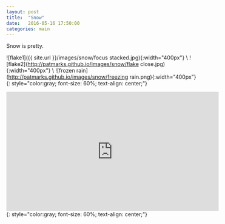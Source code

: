 ```yaml
---
layout: post
title:  "Snow"
date:   2016-05-16 17:50:00
categories: main
---
```

Snow is pretty.

![flake1]({{ site.url }}/images/snow/focus stacked.jpg){:width="400px"} \\
![flake2](http://patmarks.github.io/images/snow/flake close.jpg){:width="400px"} \\
![frozen rain](http://patmarks.github.io/images/snow/freezing rain.png){:width="400px"}
{: style="color:gray; font-size: 60%; text-align: center;"}

<iframe width="560" height="315" src="https://www.youtube.com/embed/nAUrJJhbEIU" frameborder="0" allowfullscreen></iframe>
{: style="color:gray; font-size: 60%; text-align: center;"}

